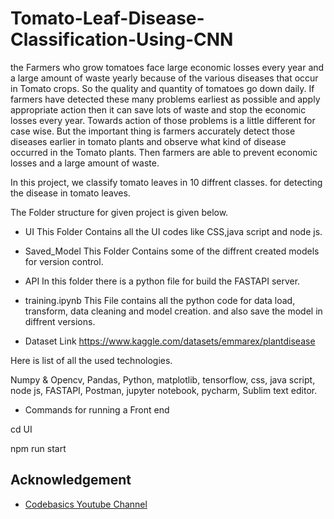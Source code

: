 
# Tomato-Leaf-Disease-Classification-Using-CNN


the Farmers who grow tomatoes face large economic losses every year and a large amount of waste yearly because of the various diseases that occur in Tomato crops. So the quality and quantity of tomatoes go down daily. If farmers have detected these many problems earliest as possible and apply appropriate action then it can save lots of waste and stop the economic losses every year. Towards action of those problems is a little different for case wise. But the important thing is farmers accurately detect those diseases earlier in tomato plants and observe what kind of disease occurred in the Tomato plants. Then farmers are able to prevent economic losses and a large amount of waste. 

In this  project, we classify tomato leaves in 10 diffrent classes. for detecting the disease in tomato leaves.


The Folder structure for given project is given below.

- UI 
This Folder Contains all the UI codes like CSS,java script and node js.


- Saved_Model
This Folder Contains some of the diffrent created models for version control.

- API
In this folder there is a python file for build the FASTAPI server.

- training.ipynb
This File contains all the python code for data load, transform, data cleaning and model creation. and also save the model in diffrent versions.

- Dataset Link
https://www.kaggle.com/datasets/emmarex/plantdisease


Here is list of all the used technologies.

Numpy & Opencv, Pandas, Python, matplotlib, tensorflow, css, java script, node js, FASTAPI, Postman, jupyter notebook, pycharm, Sublim text editor.

- Commands for running a Front end

cd UI

npm run start
## Acknowledgement

 - [Codebasics Youtube Channel](https://www.youtube.com/@codebasics)
 
